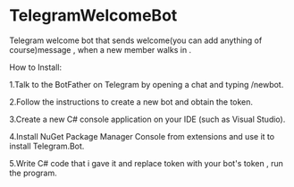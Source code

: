 # TelegramWelcomeBot
Telegram welcome bot that sends welcome(you can add anything of course)message , when a new member walks in .

How to Install:

1.Talk to the BotFather on Telegram by opening a chat and typing /newbot.

2.Follow the instructions to create a new bot and obtain the token.

3.Create a new C# console application on your IDE (such as Visual Studio).

4.Install NuGet Package Manager Console from extensions and use it to install Telegram.Bot.

5.Write C# code that i gave it and replace token with your bot's token , run the program.




